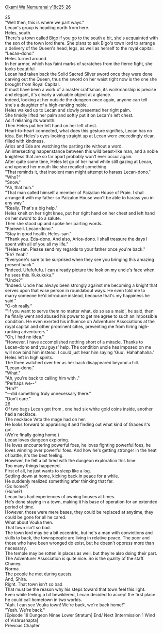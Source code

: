 [Okami Wa Nemuranai v18c25-26](https://www.sousetsuka.com/2020/05/okami-wa-nemuranai-182526.html)
<br/><br/>
25<br/>
"Well then, this is where we part ways."<br/>
Lecan's group is heading north from here.<br/>
Heles, south.<br/>
There's a town called Bigo if you go to the south a bit, she's acquainted with the son of the town lord there. She plans to ask Bigo's town lord to arrange a delivery of the Queen's head, legs, as well as herself to the royal capital.<br/>
"Lecan-dono."<br/>
Heles turned around.<br/>
In her armor, which has faint marks of scratches from the fierce fight, she looks beautiful.<br/>
Lecan had taken back the Solid Sacred Silver sword once they were done carving out the Queen, thus the sword on her waist right now is the one she brought from Royal Capital.<br/>
It must have been a work of a master craftsman, its workmanship is precise and elegant, it's clearly a valuable object at a glance.<br/>
Indeed, looking at her outside the dungeon once again, anyone can tell she's a daughter of a high-ranking noble.<br/>
Heles walked up to Lecan and slowly presented her right palm.<br/>
She timidly lifted her palm and softly put it on Lecan's left chest.<br/>
As if relishing its warmth.<br/>
Then Heles put her left hand on her left chest.<br/>
Heart-to-heart connected, what does this gesture signifies, Lecan has no idea. But Heles's eyes looking straight up at Lecan were exceedingly clear, filled with kindness. <br/>
Arios and Eda are watching the parting rite without a word.<br/>
An intersecting happenstance between this wild beast-like man, and a noble knightess that are so far apart probably won't ever occur again.<br/>
After quite some time, Heles let go of her hand while still gazing at Lecan, and opened her mouth like she recalled something.<br/>
"That reminds it, that insolent man might attempt to harass Lecan-dono."<br/>
"Who?"<br/>
"Snow."<br/>
"Ah, that huh."<br/>
"That man called himself a member of Paizalun House of Praie. I shall arrange it with my father so Paizalun House won't be able to harass you in any way."<br/>
"Really. That's a big help."<br/>
Heles knelt on her right knee, put her right hand on her chest and left hand on her sword to do a salute.<br/>
Then she stood up and spoke her parting words.<br/>
"Farewell. Lecan-dono."<br/>
"Stay in good health. Heles-san."<br/>
"Thank you. Eda-dono. And also, Arios-dono. I shall treasure the days I spent with all of you all my life."<br/>
"Heles-san. Please send my regards to your father once you're back."<br/>
"Eh? Yeah."<br/>
"Everyone's sure to be surprised when they see you bringing this amazing present back."<br/>
"Indeed. Ufufufufu. I can already picture the look on my uncle's face when he sees this. Kukukuku."<br/>
"Uncle?"<br/>
"Indeed. Uncle has always been strongly against me becoming a knight that serves upon that wise person in roundabout ways. He even told me to marry someone he'd introduce instead, because that's my happiness he said."<br/>
"O-oh really."<br/>
"'If you want to serve them no matter what, do so as a maid', he said, then he finally went and abused his power to get me agree to such an impossible condition. He even exerted his influence on Adventurer Associations at the royal capital and other prominent cities, preventing me from hiring high-ranking adventurers."<br/>
"Oh, I had no idea."<br/>
"However, I have accomplished nothing short of a miracle. Thanks to Lecan-dono and you guys' help. The condition uncle has imposed on me will now bind him instead. I could just hear him saying 'Guu'. Hahahahaha."<br/>
Heles left in high spirits.<br/>
The three watched over her as her back disappeared beyond a hill.<br/>
"Lecan-dono."<br/>
"What."<br/>
"Ah, you're back to calling him with <Dono>."<br/>
"Perhaps we--"<br/>
"Hm?"<br/>
"--did something truly unnecessary there."<br/>
"Don't care."<br/>
26<br/>
Of two bags Lecan got from <Jaira>, one had six white gold coins inside, another had a necklace.<br/>
The necklace Veta the mage had on her.<br/>
He looks forward to appraising it and finding out what kind of Graces it's got.<br/>
(We're finally going home.)<br/>
Lecan loves dungeon exploring.<br/>
He loves encountering powerful foes, he loves fighting powerful foes, he loves winning over powerful foes. And how he's getting stronger in the heat of battle, it's the best feeling.<br/>
However, he felt a bit tired with the dungeon exploration this time.<br/>
Too many things happened.<br/>
First of all, he just wants to sleep like a log.<br/>
Settling down at home, kicking back in peace for a while.<br/>
He suddenly realized something after thinking that far.<br/>
(Go home?)<br/>
(Home?)<br/>
Lecan has had experiences of owning houses at times.<br/>
He's done staying in a town, making it his base of operation for an extended period of time.<br/>
However, those were mere bases, they could be replaced at anytime, they could be gone for all he cared.<br/>
What about Vouka then.<br/>
That town isn't so bad.<br/>
The town lord may be a bit eccentric, but he's a man with convictions and skills to back, the townspeople are living in relative peace. The poor and those who have been wronged do exist, but he doesn't oppress more than necessary.<br/>
The temple may be rotten in places as well, but they're also doing their part.<br/>
The Adventurer Association is quite nice. So is the quality of the staff.<br/>
Chaney.<br/>
Norma.<br/>
The people he met during quests.<br/>
And, Shira.<br/>
Right. That town isn't so bad.<br/>
That must be the reason why his steps toward that town feel this light.<br/>
Even while feeling a bit bewildered, Lecan decided to accept the first place he could call hometown in two worlds.<br/>
"Aah. I can see Vouka town! We're back, we're back home!"<br/>
"Yeah. We're back."<br/>
[Episode 18 Dungeon Ninae Lower Stratum] End/ Next [Intermission 1 Wind of Vishrushapta]<br/>
Previous Chapter<br/>
